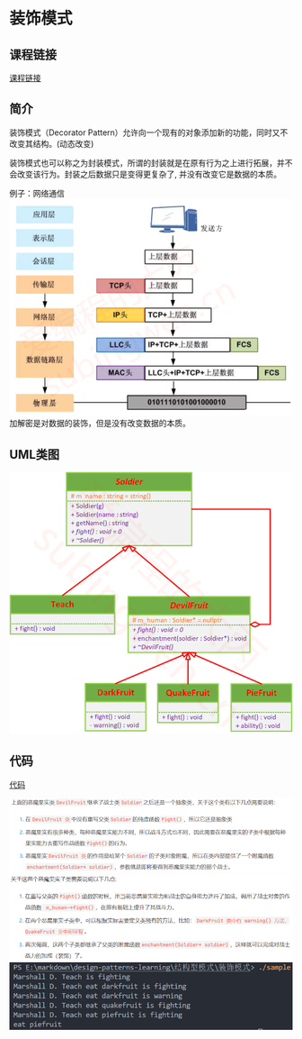 # 装饰模式

## 课程链接

[课程链接](https://subingwen.cn/design-patterns/decorator/)

## 简介

装饰模式（Decorator Pattern）允许向一个现有的对象添加新的功能，同时又不改变其结构。(动态改变)

装饰模式也可以称之为封装模式，所谓的封装就是在原有行为之上进行拓展，并不会改变该行为。封装之后数据只是变得更复杂了, 并没有改变它是数据的本质。

例子：网络通信
![7层结构](image-1.png)
加解密是对数据的装饰，但是没有改变数据的本质。

## UML类图

![UML类图](image.png)

## 代码

[代码](./sample.cpp)

![说明1](image-2.png)
![说明2](image-3.png)
![结果](image-4.png)